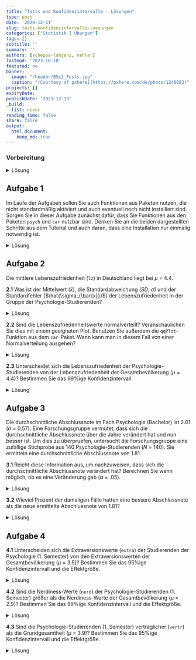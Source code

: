 ```yaml
---
title: "Tests und Konfidenzintervalle - Lösungen" 
type: post
date: '2020-12-11' 
slug: tests-konfidenzintervalle-loesungen 
categories: ["Statistik I Übungen"] 
tags: [] 
subtitle: ''
summary: '' 
authors: [scheppa-lahyani, nehler] 
lastmod: '2023-10-18'
featured: no
banner:
  image: "/header/BSc2_Tests.jpg"
  caption: "[Courtesy of pxhere](https://pxhere.com/de/photo/1240882)"
projects: []
expiryDate:
publishDate: '2023-12-10'
_build:
  list: never
reading_time: false
share: false
output:
  html_document:
    keep_md: true
---
```


### Vorbereitung

<details><summary>Lösung</summary>

Laden Sie zunächst den Datensatz `fb22` von der pandar-Website. Alternativ können Sie die fertige R-Daten-Datei [<i class="fas fa-download"></i> hier herunterladen](/daten/fb22.rda). Beachten Sie in jedem Fall, dass die [Ergänzungen im Datensatz](/lehre/statistik-i/tests-konfidenzintervalle/#prep) vorausgesetzt werden. Die Bedeutung der einzelnen Variablen und ihre Antwortkategorien können Sie dem Dokument [Variablenübersicht](/lehre/statistik-i/variablen.pdf) entnehmen.


```r
#### Was bisher geschah: ----

# Daten laden
load(url('https://pandar.netlify.app/daten/fb22.rda'))  

# Nominalskalierte Variablen in Faktoren verwandeln
fb22$geschl_faktor <- factor(fb22$geschl,
                             levels = 1:3,
                             labels = c("weiblich", "männlich", "anderes"))
fb22$fach <- factor(fb22$fach,
                    levels = 1:5,
                    labels = c('Allgemeine', 'Biologische', 'Entwicklung', 'Klinische', 'Diag./Meth.'))
fb22$ziel <- factor(fb22$ziel,
                        levels = 1:4,
                        labels = c("Wirtschaft", "Therapie", "Forschung", "Andere"))
fb22$wohnen <- factor(fb22$wohnen, 
                      levels = 1:4, 
                      labels = c("WG", "bei Eltern", "alleine", "sonstiges"))

# Skalenbildung

fb22$prok2_r <- -1 * (fb22$prok2 - 5)
fb22$prok3_r <- -1 * (fb22$prok3 - 5)
fb22$prok5_r <- -1 * (fb22$prok5 - 5)
fb22$prok7_r <- -1 * (fb22$prok7 - 5)
fb22$prok8_r <- -1 * (fb22$prok8 - 5)

# Prokrastination
fb22$prok_ges <- fb22[, c('prok1', 'prok2_r', 'prok3_r',
                          'prok4', 'prok5_r', 'prok6',
                          'prok7_r', 'prok8_r', 'prok9', 
                          'prok10')] |> rowMeans()
# Naturverbundenheit
fb22$nr_ges <-  fb22[, c('nr1', 'nr2', 'nr3', 'nr4', 'nr5',  'nr6')] |> rowMeans()
fb22$nr_ges_z <- scale(fb22$nr_ges) # Standardisiert

# Weitere Standardisierugen
fb22$nerd_std <- scale(fb22$nerd)
fb22$neuro_std <- scale(fb22$neuro)
```

Prüfen Sie zur Sicherheit, ob alles funktioniert hat:


```r
dim(fb22)
```

```
## [1] 159  47
```

```r
str(fb22)
```

```
## 'data.frame':	159 obs. of  47 variables:
##  $ prok1        : int  1 4 3 1 2 2 2 3 2 4 ...
##  $ prok2        : int  3 3 3 3 1 4 2 1 3 3 ...
##  $ prok3        : int  4 2 2 4 4 2 3 2 2 2 ...
##  $ prok4        : int  2 4 4 NA 3 2 2 3 3 4 ...
##  $ prok5        : int  3 1 2 4 2 3 3 3 4 2 ...
##  $ prok6        : int  4 4 4 3 1 2 2 3 2 4 ...
##  $ prok7        : int  3 2 2 4 2 3 3 3 3 3 ...
##  $ prok8        : int  3 4 3 4 4 2 3 3 4 2 ...
##  $ prok9        : int  1 4 4 2 1 1 2 2 3 4 ...
##  $ prok10       : int  3 4 3 2 1 3 1 4 1 4 ...
##  $ nr1          : int  1 1 4 2 1 1 1 5 2 1 ...
##  $ nr2          : int  3 2 5 4 5 4 3 5 4 4 ...
##  $ nr3          : int  5 1 5 4 1 3 3 5 5 4 ...
##  $ nr4          : int  4 2 5 4 2 4 4 5 3 5 ...
##  $ nr5          : int  4 2 5 4 2 3 4 5 4 4 ...
##  $ nr6          : int  3 1 5 3 2 1 1 5 2 4 ...
##  $ lz           : num  5.4 6 3 6 3.2 5.8 4.2 NA 5.4 4.6 ...
##  $ extra        : num  2.75 3.75 4.25 4 2.5 3 2.75 3.5 4.75 5 ...
##  $ vertr        : num  3.75 4.75 4.5 4.75 4.75 3 3.25 5 4.5 4.5 ...
##  $ gewis        : num  4.25 2.75 3.75 4.25 5 4.25 4 4.75 4.5 3 ...
##  $ neuro        : num  4.25 5 4 2.25 3.75 3.25 3 3.5 4 4.5 ...
##  $ intel        : num  4.75 4 5 4.75 3.5 3 4 4 5 4.25 ...
##  $ nerd         : num  2.67 4 4.33 3.17 4.17 ...
##  $ grund        : chr  "Interesse" "Allgemeines Interesse schon seit der Kindheit" "menschliche Kognition wichtig und rätselhaft; Interesse für Psychoanalyse; Schnittstelle zur Linguistik" "Psychoanalyse, Hilfsbereitschaft, Lebenserfahrung" ...
##  $ fach         : Factor w/ 5 levels "Allgemeine","Biologische",..: 5 4 1 4 2 NA 1 4 3 4 ...
##  $ ziel         : Factor w/ 4 levels "Wirtschaft","Therapie",..: 2 2 3 2 2 NA 1 2 2 2 ...
##  $ lerntyp      : num  1 1 1 1 1 NA 3 2 3 1 ...
##  $ geschl       : int  1 2 2 2 1 NA 2 1 1 1 ...
##  $ job          : int  1 2 1 1 1 NA 2 1 1 1 ...
##  $ ort          : int  1 1 1 2 2 NA 2 1 1 1 ...
##  $ ort12        : int  1 1 1 1 1 NA 1 1 1 1 ...
##  $ wohnen       : Factor w/ 4 levels "WG","bei Eltern",..: 2 2 3 4 2 NA 2 1 1 3 ...
##  $ uni1         : num  0 0 0 0 0 0 0 1 1 1 ...
##  $ uni2         : num  1 1 0 1 1 0 0 1 1 1 ...
##  $ uni3         : num  0 0 0 0 0 0 0 1 1 1 ...
##  $ uni4         : num  0 0 1 0 0 0 0 0 0 0 ...
##  $ geschl_faktor: Factor w/ 3 levels "weiblich","männlich",..: 1 2 2 2 1 NA 2 1 1 1 ...
##  $ prok2_r      : num  2 2 2 2 4 1 3 4 2 2 ...
##  $ prok3_r      : num  1 3 3 1 1 3 2 3 3 3 ...
##  $ prok5_r      : num  2 4 3 1 3 2 2 2 1 3 ...
##  $ prok7_r      : num  2 3 3 1 3 2 2 2 2 2 ...
##  $ prok8_r      : num  2 1 2 1 1 3 2 2 1 3 ...
##  $ prok_ges     : num  2 3.3 3.1 NA 2 2.1 2 2.8 2 3.3 ...
##  $ nr_ges       : num  3.33 1.5 4.83 3.5 2.17 ...
##  $ nr_ges_z     : num [1:159, 1] 0.0964 -2.1534 1.9372 0.3009 -1.3353 ...
##   ..- attr(*, "scaled:center")= num 3.25
##   ..- attr(*, "scaled:scale")= num 0.815
##  $ nerd_std     : num [1:159, 1] -0.7059 1.3395 1.8509 0.0611 1.5952 ...
##   ..- attr(*, "scaled:center")= num 3.13
##   ..- attr(*, "scaled:scale")= num 0.652
##  $ neuro_std    : num [1:159, 1] 0.869 1.912 0.521 -1.914 0.173 ...
##   ..- attr(*, "scaled:center")= num 3.63
##   ..- attr(*, "scaled:scale")= num 0.719
```

Der Datensatz besteht aus 159 Zeilen (Beobachtungen) und 47 Spalten (Variablen). Falls Sie weitere eigene Variablen erstellt haben, kann die Spaltenzahl natürlich abweichen.

</details>


## Aufgabe 1

Im Laufe der Aufgaben sollen Sie auch Funktionen aus Paketen nutzen, die nicht standardmäßig aktiviert und auch eventuell noch nicht installiert sind. Sorgen Sie in dieser Aufgabe zunächst dafür, dass Sie Funktionen aus den Paketen `psych` und `car` nutzbar sind. Denken Sie an die beiden dargestellten Schritte aus dem Tutorial und auch daran, dass eine Installation nur einmalig notwendig ist. 

<details><summary>Lösung</summary>

Installieren aller wichtigen Packages. Beachten Sie, dass das `psych` Paket eventuell schon im Tutorial installiert wurde, weshalb Sie dies nicht nochmal machen müssen.


```r
install.packages("psych")
install.packages("car")
```

Damit die Funktionen ansprechbar sind, müssen die Pakete auch noch mittels `library` aktiviert werden.


```r
library(psych)
library(car)
```

</details>


## Aufgabe 2

Die mittlere Lebenszufriedenheit (`lz`) in Deutschland liegt bei $\mu$ = 4.4.

**2.1** Was ist der Mittelwert ($\bar{x}$), die Standardabweichung (*SD*, $\hat\sigma$) und der Standardfehler ($\hat{\sigma_{\bar{x}}}$) der Lebenszufriedenheit in der Gruppe der Psychologie-Studierenden?

<details><summary>Lösung</summary>

**Variante 1**:


```r
mean.lz <- mean(fb22$lz, na.rm = T) #Mittelwert
mean.lz
```

```
## [1] 4.709554
```

```r
sd.lz <- sd(fb22$lz, na.rm = T) #Standardabweichung
sd.lz
```

```
## [1] 1.073801
```

```r
n.lz <- length(na.omit(fb22$lz)) #Stichprobengröße
se.lz <- sd.lz/sqrt(n.lz) #Standardfehler
se.lz
```

```
## [1] 0.08569867
```

* Der Mittelwert der Lebenszufriedenheit in der Stichprobe liegt bei 4.71.
* Die Standardabweichung der Lebenszufriedenheit beträgt 1.074.
* Der Standardfehler der Lebenszufriedenheit beträgt 0.086.

**Variante 2**:


```r
describe(fb22$lz) #Funktion aus Paket "psych"
```

```
##    vars   n mean   sd median trimmed  mad min max range  skew kurtosis   se
## X1    1 157 4.71 1.07    4.8    4.79 0.89 1.4 6.6   5.2 -0.64     0.04 0.09
```

</details>



**2.2** Sind die Lebenszufriedenheitswerte normalverteilt? Veranschaulichen Sie dies mit einem geeigneten Plot. Benutzen Sie außerdem die `qqPlot`-Funktion aus dem `car`-Paket. Wann kann man in diesem Fall von einer Normalverteilung ausgehen?

<details><summary>Lösung</summary>


```r
#geeigneter Plot: QQ-Plot. Alle Punkte sollten auf einer Linie liegen.
qqnorm(fb22$lz)
qqline(fb22$lz)
```

![](/lehre/statistik-i/tests-konfidenzintervalle-loesungen_files/figure-html/unnamed-chunk-7-1.png)<!-- -->

```r
#Die qqPlot-Funktion zeichnet ein Konfidenzintervall in den QQ-Plot. Dies macht es für Betrachter:innen einfacher zu entscheiden, ob alle Punkte in etwa auf einer Linie liegen. Die Punkte sollten nicht außerhalb der blauen Linien liegen.
qqPlot(fb22$lz)
```

![](/lehre/statistik-i/tests-konfidenzintervalle-loesungen_files/figure-html/unnamed-chunk-7-2.png)<!-- -->

```
## [1]  76 120
```
Beide Darstellungsweisen des QQ-Plot weisen darauf hin, dass die Daten **nicht** normalverteilt sind.

</details>



**2.3** Unterscheidet sich die Lebenszufriedenheit der Psychologie-Studierenden von der Lebenszufriedenheit der Gesamtbevölkerung ($\mu$ = 4.4)? Bestimmen Sie das 99%ige Konfidenzintervall.

<details><summary>Lösung</summary>

Da die Varianz der Grundgesamtheit nicht bekannt ist, wird ein t-Test herangezogen.
Obwohl keine Normalverteilung vorliegt, können wir aufgrund des *zentralen Grenzwertsatzes* trotzdem einen t-Test rechnen.

**Hypothesengenerierung:**

$\alpha$ = .01 

$H_0$: Die durchschnittliche Lebenzufriedenheit der Psychologie-Studierenden $\mu_1$ unterscheidet sich nicht von der Lebenszufriedenheit der Gesamtbevölkerung $\mu_0$.

$H_0$: $\mu_0$ $=$ $\mu_1$

$H_1$: Die durchschnittliche Lebenzufriedenheit der Psychologie-Studierenden $\mu_1$ unterscheidet sich von der Lebenszufriedenheit der Gesamtbevölkerung $\mu_0$.

$H_1$: $\mu_0$ $\neq$ $\mu_1$


```r
t.test(fb22$lz, mu=4.4)
```

```
## 
## 	One Sample t-test
## 
## data:  fb22$lz
## t = 3.6121, df = 156, p-value = 0.000409
## alternative hypothesis: true mean is not equal to 4.4
## 95 percent confidence interval:
##  4.540275 4.878834
## sample estimates:
## mean of x 
##  4.709554
```

```r
t.test(fb22$lz, mu=4.4, conf.level = 0.99) #Default ist 95%, deshalb erhöhen wir auf 99%
```

```
## 
## 	One Sample t-test
## 
## data:  fb22$lz
## t = 3.6121, df = 156, p-value = 0.000409
## alternative hypothesis: true mean is not equal to 4.4
## 99 percent confidence interval:
##  4.486077 4.933032
## sample estimates:
## mean of x 
##  4.709554
```

Mit einer Irrtumswahrscheinlichkeit von 5% kann die $H_0$ verworfen werden. Die Psychologie-Studierenden unterscheiden sich in ihrer Lebenszufriedenheit von der Gesamtbevölkerung. 

</details>



## Aufgabe 3

Die durchschnittliche Abschlussnote im Fach Psychologie (Bachelor) ist 2.01 ($\sigma$ = 0.57). Eine Forschungsgruppe vermutet, dass sich die durchschnittliche Abschlussnote über die Jahre verändert hat und nun besser ist. Um dies zu überpruefen, untersucht die Forschungsgruppe eine zufällige Stichprobe aus 140 Psychologie-Studierenden (*N* = 140). Sie ermitteln eine durchschnittliche Abschlussnote von 1.81.

**3.1** Reicht diese Information aus, um nachzuweisen, dass sich die durchschnittliche Abschlussnote verändert hat? Berechnen Sie wenn möglich, ob es eine Veränderung gab ($\alpha$ = .05).

<details><summary>Lösung</summary>

Ja, diese Informationen reichen aus. Die Standardabweichung der Stichprobe wird nicht benötigt.

**Hypothesengenerierung:**

$\alpha$ = .05 

$H_0$: Die durchschnittliche Abschlussnote der Psychologie-Studierenden $\mu_1$ ist schlechter oder gleich groß wie zuvor ($\mu_0$).

$H_0$: $\mu_0$ $\leq$ $\mu_1$

$H_1$: Die durchschnittliche Abschlussnote der Psychologie-Studierenden $\mu_1$ ist besser als zuvor ($\mu_0$).

$H_1$: $\mu_0$ $>$ $\mu_1$


```r
mean.note <- 2.01 #Mittelwert alt
mean.sd <- 0.57 #Standardabweichung alt
n.new.note <- 140 #Stichprobengröße
new.mean.note <- 1.81 #Mittelwert neu
se.mean.note <- 0.57/sqrt(n.new.note) #Standardfehler
z.note <- abs((new.mean.note-mean.note)/se.mean.note) #empirischer z-Wert
z.note
```

```
## [1] 4.151635
```

```r
z_krit <- qnorm(1-.05) #kritischer z-Wert
z_krit
```

```
## [1] 1.644854
```

```r
z.note > z_krit #Signifikanzentscheidung
```

```
## [1] TRUE
```

Mit einer Irrtumswahrscheinlichkeit von 5% wird die $H_0$ (keine Veränderung) verworfen. Die Abschlussnote hat sich über die Jahre verbessert.

</details>



**3.2** Wieviel Prozent der damaligen Fälle hatten eine bessere Abschlussnote als die neue ermittelte Abschlussnote von 1.81?

<details><summary>Lösung</summary>




```r
pnorm(q = 1.81, mean = 2.01,sd = .57, lower.tail = T)*100
```

```
## [1] 36.28402
```

Nur 36.28% der Fälle hatten eine bessere Abschlussnote als 1.81. Dies unterstützt das Ergebnis, dass sich der neue Wert von dem bisherigen Mittelwert unterscheidet.  

</details>



## Aufgabe 4

**4.1** Unterscheiden sich die Extraversionswerte (`extra`) der Studierenden der Psychologie (1. Semester) von den Extraversionswerten der Gesamtbevölkerung ($\mu$ = 3.5)? Bestimmen Sie das 95%ige Konfidenzintervall und die Effektgröße.

<details><summary>Lösung</summary>

**Hypothesengenerierung:**

$\alpha$ = .05 

$H_0$: Die durchschnittlichen Extraversionswerte der Psychologie-Studierenden $\mu_1$ unterscheiden sich nicht von den Werten der Gesamtbevölkerung $\mu_0$.

$H_0$: $\mu_0$ $=$ $\mu_1$

$H_1$: Die durchschnittlichen Extraversionswerte der Psychologie-Studierenden $\mu_1$ unterscheiden sich von den Werten der Gesamtbevölkerung $\mu_0$.

$H_1$: $\mu_0$ $\neq$ $\mu_1$


```r
t.test(fb22$extra, mu=3.5)
```

```
## 
## 	One Sample t-test
## 
## data:  fb22$extra
## t = -2.1626, df = 158, p-value = 0.03207
## alternative hypothesis: true mean is not equal to 3.5
## 95 percent confidence interval:
##  3.268361 3.489500
## sample estimates:
## mean of x 
##  3.378931
```



Mit einer Irrtumswahrscheinlichkeit von 5% kann die $H_0$ verworfen werden. Die Psychologie-Studierenden unterscheiden sich in ihrer Extraversion von der Gesamtbevölkerung. 
Das 95%-ige Konfidenzintervall liegt zwischen 3.27 und 3.49. Das bedeutet, dass in 95% der Fälle in einer wiederholten Ziehung aus der Grundgesamtheit die mittleren Extraversionswerte zwischen 3.27 und 3.49 liegen.

**Effektgröße:**


```r
mean_extra <- mean(fb22$extra, na.rm = T) #MW der Stichprobe
sd_extra <- sd(fb22$extra, na.rm = T) #Stichproben SD (Populationsschätzer)
mean_Popu_extra <- 3.5 #MW der Grundgesamtheit
d1 <- abs((mean_extra - mean_Popu_extra)/sd_extra) #abs(), da Betrag
d1
```

```
## [1] 0.1715089
```

Die Effektgröße ist mit 0.17 als klein einzuordnen.

</details>



**4.2** Sind die Nerdiness-Werte (`nerd`) der Psychologie-Studierenden (1. Semester) größer als die Nerdiness-Werte der Gesamtbevölkerung ($\mu$ = 2.9)? Bestimmen Sie das 99%ige Konfidenzintervall und die Effektgröße.

<details><summary>Lösung</summary>

**Hypothesengenerierung:**

$\alpha$ = .01 

$H_0$: Die durchschnittlichen Nerdiness-Werte der Psychologie-Studierenden $\mu_1$ sind geringer oder gleich gross wie die Werte der Gesamtbevölkerung $\mu_0$.

$H_0$: $\mu_0$ $\geq$ $\mu_1$

$H_1$: Die durchschnittlichen Nerdiness-Werte der Psychologie-Studierenden $\mu_1$ sind groesser als die Werte der Gesamtbevölkerung $\mu_0$.

$H_1$: $\mu_0$ $<$ $\mu_1$


```r
t.test(fb22$nerd, mu=2.9, alternative="greater", conf.level = 0.99)
```

```
## 
## 	One Sample t-test
## 
## data:  fb22$nerd
## t = 4.3879, df = 158, p-value = 1.042e-05
## alternative hypothesis: true mean is greater than 2.9
## 99 percent confidence interval:
##  3.005341      Inf
## sample estimates:
## mean of x 
##  3.126834
```



Mit einer Irrtumswahrscheinlichkeit von 5% kann die $H_0$ verworfen und die $H_1$ angenommen werden. Die Psychologie-Studierenden haben höhere Nerdiness-Werte im Vergleich zur Gesamtbevölkerung.


**Effektgröße:**


```r
mean_nerd <- mean(fb22$nerd, na.rm = T) #MW der Stichprobe
sd_nerd <- sd(fb22$nerd, na.rm = T) #Stichproben SD (Populationsschätzer)
mean_Popu_nerd <- 2.9 #MW der Grundgesamtheit
d2 <- abs((mean_nerd - mean_Popu_nerd)/sd_nerd) #abs(), da Betrag
d2
```

```
## [1] 0.3479827
```

Die Effektgröße ist mit 0.35 als klein bis mittel einzuordnen.

</details>



**4.3** Sind die Psychologie-Studierenden (1. Semester) verträglicher (`vertr`) als die Grundgesamtheit ($\mu$ = 3.9)? Bestimmen Sie das 95%ige Konfidenzintervall und die Effektgröße.

<details><summary>Lösung</summary>

**Hypothesengenerierung:**

$\alpha$ = .05 

$H_0$: Die durchschnittlichen Verträglichkeitswerte der Psychologie-Studierenden $\mu_1$ sind geringer oder gleich gross wie die Werte der Gesamtbevölkerung $\mu_0$.

$H_0$: $\mu_0$ $\geq$ $\mu_1$

$H_1$: Die durchschnittlichen Verträglichkeitswerte der Psychologie-Studierenden $\mu_1$ sind größer als die Werte der Gesamtbevölkerung $\mu_0$.

$H_1$: $\mu_0$ $<$ $\mu_1$


```r
t.test(fb22$vertr, mu=3.9, alternative = "greater")
```

```
## 
## 	One Sample t-test
## 
## data:  fb22$vertr
## t = 4.2764, df = 158, p-value = 1.638e-05
## alternative hypothesis: true mean is greater than 3.9
## 95 percent confidence interval:
##  4.020113      Inf
## sample estimates:
## mean of x 
##  4.095912
```



Mit einer Irrtumswahrscheinlichkeit von 5% kann die $H_0$ verworfen und die $H_1$ angenommen werden. Die Psychologie-Studierenden haben höhere Verträglichkeitswerte im Vergleich zur Gesamtbevölkerung.
Das 95%-ige Konfidenzintervall liegt zwischen 4.02 und $\infty$ (außerhalb des definierten Wertebereichs). Das bedeutet, dass in 95% der Fälle in einer wiederholten Ziehung aus der Grundgesamtheit die mittleren Verträglichkeitswerte zwischen 4.02 und $\infty$ (außerhalb des definierten Wertebereichs) liegen.

**Effektgröße:**


```r
mean_vertr <- mean(fb22$vertr, na.rm = T) #MW der Stichprobe
sd_vertr <- sd(fb22$vertr, na.rm = T) #Stichproben SD (Populationsschätzer)
mean_Popu_vertr <- 3.9 #MW der Grundgesamtheit
d3 <- abs((mean_vertr - mean_Popu_vertr)/sd_vertr) #abs(), da Betrag
d3
```

```
## [1] 0.3391422
```

Die Effektgröße ist mit 0.34 als klein bis mittel einzuordnen.
